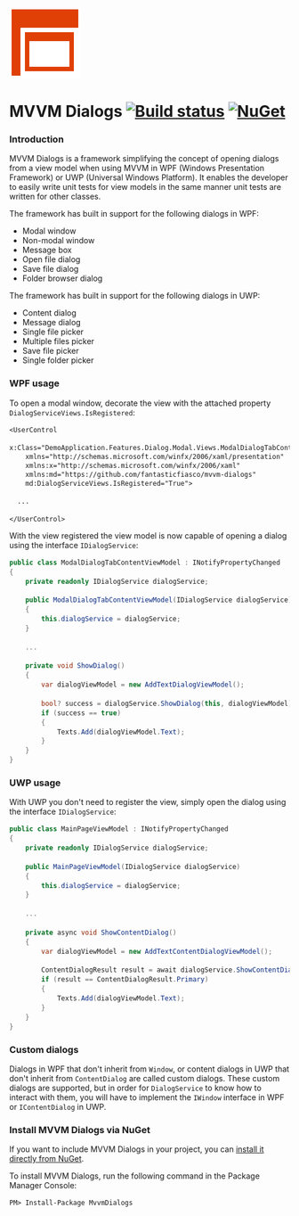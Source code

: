 ![MVVM Dialogs logo](design/Icon_128x128.png)

# MVVM Dialogs [![Build status](https://ci.appveyor.com/api/projects/status/9eyvxv5jr9bybant/branch/master?svg=true)](https://ci.appveyor.com/project/FantasticFiasco/mvvm-dialogs/branch/master) [![NuGet](https://img.shields.io/nuget/v/MvvmDialogs.svg)](https://www.nuget.org/packages/MvvmDialogs/)

### Introduction

MVVM Dialogs is a framework simplifying the concept of opening dialogs from a view model when using MVVM in WPF (Windows Presentation Framework) or UWP (Universal Windows Platform). It enables the developer to easily write unit tests for view models in the same manner unit tests are written for other classes.

The framework has built in support for the following dialogs in WPF:

- Modal window
- Non-modal window
- Message box
- Open file dialog
- Save file dialog
- Folder browser dialog

The framework has built in support for the following dialogs in UWP:

- Content dialog
- Message dialog
- Single file picker
- Multiple files picker
- Save file picker
- Single folder picker

### WPF usage

To open a modal window, decorate the view with the attached property `DialogServiceViews.IsRegistered`:

```xaml
<UserControl
    x:Class="DemoApplication.Features.Dialog.Modal.Views.ModalDialogTabContent"
    xmlns="http://schemas.microsoft.com/winfx/2006/xaml/presentation"
    xmlns:x="http://schemas.microsoft.com/winfx/2006/xaml"
    xmlns:md="https://github.com/fantasticfiasco/mvvm-dialogs"
    md:DialogServiceViews.IsRegistered="True">

  ...
  
</UserControl>
```

With the view registered the view model is now capable of opening a dialog using the interface `IDialogService`:

```c#
public class ModalDialogTabContentViewModel : INotifyPropertyChanged
{
    private readonly IDialogService dialogService;

    public ModalDialogTabContentViewModel(IDialogService dialogService)
    {
        this.dialogService = dialogService;
    }

    ...

    private void ShowDialog()
    {
        var dialogViewModel = new AddTextDialogViewModel();

        bool? success = dialogService.ShowDialog(this, dialogViewModel);
        if (success == true)
        {
            Texts.Add(dialogViewModel.Text);
        }
    }
}
```

### UWP usage

With UWP you don't need to register the view, simply open the dialog using the interface `IDialogService`:

```c#
public class MainPageViewModel : INotifyPropertyChanged
{
    private readonly IDialogService dialogService;

    public MainPageViewModel(IDialogService dialogService)
    {
        this.dialogService = dialogService;
    }

    ...

    private async void ShowContentDialog()
    {
        var dialogViewModel = new AddTextContentDialogViewModel();

        ContentDialogResult result = await dialogService.ShowContentDialogAsync(dialogViewModel);
        if (result == ContentDialogResult.Primary)
        {
            Texts.Add(dialogViewModel.Text);
        }
    }
}
```

### Custom dialogs

Dialogs in WPF that don't inherit from `Window`, or content dialogs in UWP that don't inherit from `ContentDialog` are called custom dialogs. These custom dialogs are supported, but in order for `DialogService` to know how to interact with them, you will have to implement the `IWindow` interface in WPF or `IContentDialog` in UWP.

### Install MVVM Dialogs via NuGet

If you want to include MVVM Dialogs in your project, you can [install it directly from NuGet](https://www.nuget.org/packages/MvvmDialogs/).

To install MVVM Dialogs, run the following command in the Package Manager Console:

```
PM> Install-Package MvvmDialogs
```

